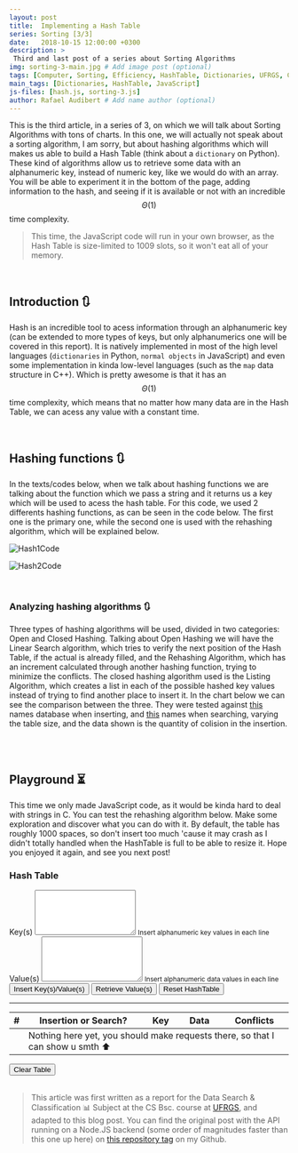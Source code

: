 ```yaml
---
layout: post
title:  Implementing a Hash Table
series: Sorting [3/3]
date:   2018-10-15 12:00:00 +0300
description: >
 Third and last post of a series about Sorting Algorithms
img: sorting-3-main.jpg # Add image post (optional)
tags: [Computer, Sorting, Efficiency, HashTable, Dictionaries, UFRGS, C, JavaScript]
main_tags: [Dictionaries, HashTable, JavaScript]
js-files: [hash.js, sorting-3.js]
author: Rafael Audibert # Add name author (optional)
---
```


This is the third article, in a series of 3, on which we will talk about Sorting Algorithms with tons of charts. In this one, we will actually not speak about a sorting algorithm, I am sorry, but about hashing algorithms which will makes us able to build a Hash Table (think about a `dictionary` on Python). These kind of algorithms allow us to retrieve some data with an alphanumeric key, instead of numeric key, like we would do with an array. You will be able to experiment it in the bottom of the page, adding information to the hash, and seeing if it is available or not with an incredible $$\Theta(1)$$ time complexity.

> This time, the JavaScript code will run in your own browser, as the Hash Table is size-limited to 1009 slots, so it won't eat all of your memory.

<br/>

## Introduction 🔃

Hash is an incredible tool to acess information through an alphanumeric key (can be extended to more types of keys, but only alphanumerics one will be covered in this report). It is natively implemented in most of the high level languages (`dictionaries` in Python, `normal objects` in JavaScript) and even some implementation in kinda low-level languages (such as the `map` data structure in C++). Which is pretty awesome is that it has an $$\Theta(1)$$ time complexity, which means that no matter how many data are in the Hash Table, we can acess any value with a constant time.
        
<br />

## Hashing functions 🔃

In the texts/codes below, when we talk about hashing functions we are talking about the function which we pass a string and it returns us a key which will be used to acess the hash table. For this code, we used 2 differents hashing functions, as can be seen in the code below. The first one is the primary one, while the second one is used with the rehashing algorithm, which will be explained below.

![Hash1Code]({{site.baseurl}}/assets/img/sorting-3-hash1.png)

![Hash2Code]({{site.baseurl}}/assets/img/sorting-3-hash2.png)

<br/>

### Analyzing hashing algorithms 🔃

Three types of hashing algorithms will be used, divided in two categories: Open and Closed Hashing. Talking about Open Hashing we will have the Linear Search algorithm, which tries to verify the next position of the Hash Table, if the actual is already filled, and the Rehashing Algorithm, which has an increment calculated through another hashing function, trying to minimize the conflicts. The closed hashing algorithm used is the Listing Algorithm, which creates a list in each of the possible hashed key values instead of trying to find another place to insert it. In the chart below we can see the comparison between the three. They were tested against <a href="dataset.txt">this</a> names database when
inserting, and <a href="queries.txt">this</a> names when searching, varying the table size, and the data shown is the quantity of colision in the insertion.

<div class='canvas-inside'>
  <canvas id="hash-1" class="chartjs" width="640" height="400"></canvas>
</div>

<br/><br/>

## Playground ⏳

This time we only made JavaScript code, as it would be kinda hard to deal with strings in C. You can test the rehashing algorithm below. Make some exploration and discover what you can do with it. By default, the table has roughly 1000 spaces, so don't insert too much 'cause it may crash as I didn't totally handled when the HashTable is full to be able to resize it. Hope you enjoyed it again, and see you next post!

<div class="card">
  <div class="card-body">
    <h3> Hash Table<br /></h3>
    <form>
      <div class="form-group">
        <label for="key">Key(s)</label>
        <textarea type="text" class="form-control" rows="5" id="key"></textarea>
        <small id="keyHelp" class="form-text text-muted">Insert alphanumeric key values in each line</small>
      </div>
      <div class="form-group">
        <label for="data">Value(s)</label>
        <textarea type="text" class="form-control" rows="5" id="data"></textarea>
        <small id="dataHelp" class="form-text text-muted">Insert alphanumeric data values in each line</small>
      </div>
      <button id="insertButton" type="submit" class="btn btn-primary left">Insert Key(s)/Value(s)</button>
      <button id="retrieveButton" type="submit" class="btn btn-primary left">Retrieve Value(s)</button>
      <button id="resetButton" type="submit" class="btn btn-primary right">Reset HashTable</button>
    </form>
    <hr />
    <div class="table-responsive">
      <table class="table table-hover">
        <thead>
          <tr>
            <th scope="col">#</th>
            <th scope="col">Insertion or Search?</th>
            <th scope="col">Key</th>
            <th scope="col">Data</th>
            <th scope="col">Conflicts</th>
          </tr>
        </thead>
        <tbody id="playgroundTable">
          <tr id="information">
            <td></td>
            <td colspan="5">Nothing here yet, you should make requests there, so that I can show u smth ⬆️</td>
          </tr>
        </tbody>
      </table>
    </div>
    <button id="clearTable" class="btn btn-primary float-right">Clear Table</button>
  </div>
</div>

<br/>

> This article was first written as a report for the Data Search & Classification 📊 Subject at the CS Bsc. course at [UFRGS](http://ufrgs.br), and adapted to this blog post. You can find the original post with the API running on a Node.JS backend (some order of magnitudes faster than this one up here) on [this repository tag](https://github.com/rafaeelaudibert/LaboratoriosCPD.js/tree/nodeJS) on my Github.